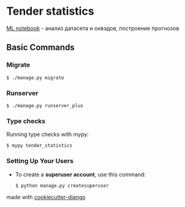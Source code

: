 # Tender statistics

[ML notebook](https://github.com/Alexander-D-Karpov/tender_statistics/blob/master/tenderhack_spb.ipynb) - анализ датасета и оквэдов, построение прогнозов

## Basic Commands

### Migrate

    $ ./manage.py migrate

### Runserver

    $ ./manage.py runserver_plus

### Type checks

Running type checks with mypy:

    $ mypy tender_statistics


### Setting Up Your Users

-   To create a **superuser account**, use this command:

        $ python manage.py createsuperuser


made with [cookiecutter-django](https://github.com/Alexander-D-Karpov/cookiecutter-django)
